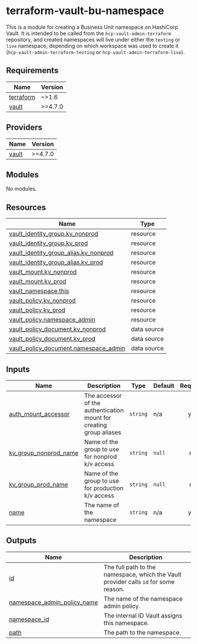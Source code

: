 # terraform-vault-bu-namespace
This is a module for creating a Business Unit namespace on HashiCorp Vault. It is intended to be called from the `hcp-vault-admin-terraform` repository, and created namespaces
will live under either the `testing` or `live` namespace, depending on which workspace was used to create it (`hcp-vault-admin-terraform-testing` or `hcp-vault-admin-terraform-live`).

<!-- BEGIN_TF_DOCS -->
## Requirements

| Name | Version |
|------|---------|
| <a name="requirement_terraform"></a> [terraform](#requirement\_terraform) | ~>1.6 |
| <a name="requirement_vault"></a> [vault](#requirement\_vault) | >=4.7.0 |

## Providers

| Name | Version |
|------|---------|
| <a name="provider_vault"></a> [vault](#provider\_vault) | >=4.7.0 |

## Modules

No modules.

## Resources

| Name | Type |
|------|------|
| [vault_identity_group.kv_nonprod](https://registry.terraform.io/providers/hashicorp/vault/latest/docs/resources/identity_group) | resource |
| [vault_identity_group.kv_prod](https://registry.terraform.io/providers/hashicorp/vault/latest/docs/resources/identity_group) | resource |
| [vault_identity_group_alias.kv_nonprod](https://registry.terraform.io/providers/hashicorp/vault/latest/docs/resources/identity_group_alias) | resource |
| [vault_identity_group_alias.kv_prod](https://registry.terraform.io/providers/hashicorp/vault/latest/docs/resources/identity_group_alias) | resource |
| [vault_mount.kv_nonprod](https://registry.terraform.io/providers/hashicorp/vault/latest/docs/resources/mount) | resource |
| [vault_mount.kv_prod](https://registry.terraform.io/providers/hashicorp/vault/latest/docs/resources/mount) | resource |
| [vault_namespace.this](https://registry.terraform.io/providers/hashicorp/vault/latest/docs/resources/namespace) | resource |
| [vault_policy.kv_nonprod](https://registry.terraform.io/providers/hashicorp/vault/latest/docs/resources/policy) | resource |
| [vault_policy.kv_prod](https://registry.terraform.io/providers/hashicorp/vault/latest/docs/resources/policy) | resource |
| [vault_policy.namespace_admin](https://registry.terraform.io/providers/hashicorp/vault/latest/docs/resources/policy) | resource |
| [vault_policy_document.kv_nonprod](https://registry.terraform.io/providers/hashicorp/vault/latest/docs/data-sources/policy_document) | data source |
| [vault_policy_document.kv_prod](https://registry.terraform.io/providers/hashicorp/vault/latest/docs/data-sources/policy_document) | data source |
| [vault_policy_document.namespace_admin](https://registry.terraform.io/providers/hashicorp/vault/latest/docs/data-sources/policy_document) | data source |

## Inputs

| Name | Description | Type | Default | Required |
|------|-------------|------|---------|:--------:|
| <a name="input_auth_mount_accessor"></a> [auth\_mount\_accessor](#input\_auth\_mount\_accessor) | The accessor of the authentication mount for creating group aliases | `string` | n/a | yes |
| <a name="input_kv_group_nonprod_name"></a> [kv\_group\_nonprod\_name](#input\_kv\_group\_nonprod\_name) | Name of the group to use for nonprod k/v access | `string` | `null` | no |
| <a name="input_kv_group_prod_name"></a> [kv\_group\_prod\_name](#input\_kv\_group\_prod\_name) | Name of the group to use for production k/v access | `string` | `null` | no |
| <a name="input_name"></a> [name](#input\_name) | The name of the namespace | `string` | n/a | yes |

## Outputs

| Name | Description |
|------|-------------|
| <a name="output_id"></a> [id](#output\_id) | The full path to the namespace, which the Vault provider calls `id` for some reason. |
| <a name="output_namespace_admin_policy_name"></a> [namespace\_admin\_policy\_name](#output\_namespace\_admin\_policy\_name) | The name of the namespace admin policy. |
| <a name="output_namespace_id"></a> [namespace\_id](#output\_namespace\_id) | The internal ID Vault assigns this namespace. |
| <a name="output_path"></a> [path](#output\_path) | The path to the namespace. |
<!-- END_TF_DOCS -->

